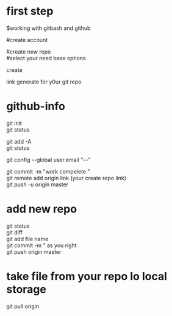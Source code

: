
<h1> first step</h1>
$working with gitbash and github 



<!-- go to web github -->
#create account <br>
<!-- go to repositories  -->
#create new repo  <br>
#select your need base options   <br>

create  <br>

link generate for y0ur git repo  <br>


# github-info  <br>

git init  <br>
git status  <br>
<!-- to add all file in  -->
git add -A   <br>
git status  <br>
<!--  -->
git config --global user.email "--"  <br>
<!-- add commit in in repo -->
git commit -m "work compelete "  <br>
git remote add origin  link (your create repo link)  <br>
git push -u origin master   <br>

<h1>add new repo </h1>
git status   <br>
git diff   <br>
git add file name   <br>
git commit -m " as you right   <br>
git push origin master   <br>

<h1>take file from your repo lo local storage </h1>
git pull origin
